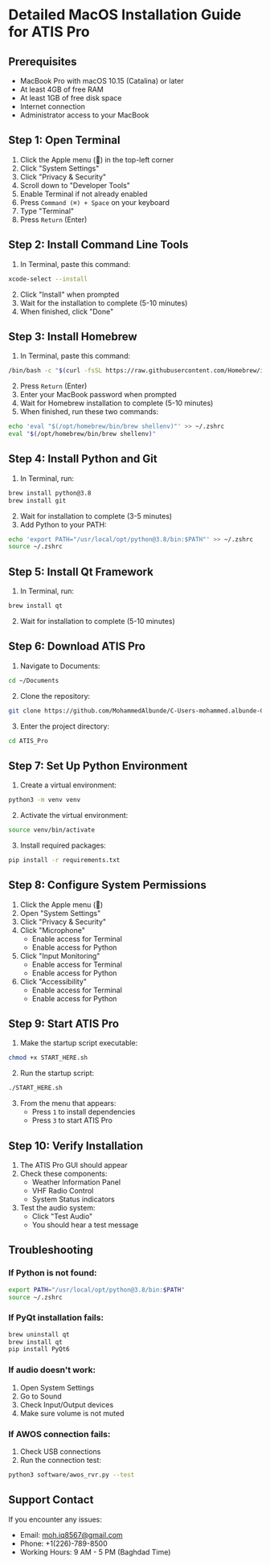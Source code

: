 # Detailed MacOS Installation Guide for ATIS Pro

## Prerequisites
- MacBook Pro with macOS 10.15 (Catalina) or later
- At least 4GB of free RAM
- At least 1GB of free disk space
- Internet connection
- Administrator access to your MacBook

## Step 1: Open Terminal
1. Click the Apple menu (🍎) in the top-left corner
2. Click "System Settings"
3. Click "Privacy & Security"
4. Scroll down to "Developer Tools"
5. Enable Terminal if not already enabled
6. Press `Command (⌘) + Space` on your keyboard
7. Type "Terminal"
8. Press `Return` (Enter)

## Step 2: Install Command Line Tools
1. In Terminal, paste this command:
```bash
xcode-select --install
```
2. Click "Install" when prompted
3. Wait for the installation to complete (5-10 minutes)
4. When finished, click "Done"

## Step 3: Install Homebrew
1. In Terminal, paste this command:
```bash
/bin/bash -c "$(curl -fsSL https://raw.githubusercontent.com/Homebrew/install/HEAD/install.sh)"
```
2. Press `Return` (Enter)
3. Enter your MacBook password when prompted
4. Wait for Homebrew installation to complete (5-10 minutes)
5. When finished, run these two commands:
```bash
echo 'eval "$(/opt/homebrew/bin/brew shellenv)"' >> ~/.zshrc
eval "$(/opt/homebrew/bin/brew shellenv)"
```

## Step 4: Install Python and Git
1. In Terminal, run:
```bash
brew install python@3.8
brew install git
```
2. Wait for installation to complete (3-5 minutes)
3. Add Python to your PATH:
```bash
echo 'export PATH="/usr/local/opt/python@3.8/bin:$PATH"' >> ~/.zshrc
source ~/.zshrc
```

## Step 5: Install Qt Framework
1. In Terminal, run:
```bash
brew install qt
```
2. Wait for installation to complete (5-10 minutes)

## Step 6: Download ATIS Pro
1. Navigate to Documents:
```bash
cd ~/Documents
```
2. Clone the repository:
```bash
git clone https://github.com/MohammedAlbunde/C-Users-mohammed.albunde-CascadeProjects-ATIS_System-Final.git ATIS_Pro
```
3. Enter the project directory:
```bash
cd ATIS_Pro
```

## Step 7: Set Up Python Environment
1. Create a virtual environment:
```bash
python3 -m venv venv
```
2. Activate the virtual environment:
```bash
source venv/bin/activate
```
3. Install required packages:
```bash
pip install -r requirements.txt
```

## Step 8: Configure System Permissions
1. Click the Apple menu (🍎)
2. Open "System Settings"
3. Click "Privacy & Security"
4. Click "Microphone"
   - Enable access for Terminal
   - Enable access for Python
5. Click "Input Monitoring"
   - Enable access for Terminal
   - Enable access for Python
6. Click "Accessibility"
   - Enable access for Terminal
   - Enable access for Python

## Step 9: Start ATIS Pro
1. Make the startup script executable:
```bash
chmod +x START_HERE.sh
```
2. Run the startup script:
```bash
./START_HERE.sh
```
3. From the menu that appears:
   - Press `1` to install dependencies
   - Press `3` to start ATIS Pro

## Step 10: Verify Installation
1. The ATIS Pro GUI should appear
2. Check these components:
   - Weather Information Panel
   - VHF Radio Control
   - System Status indicators
3. Test the audio system:
   - Click "Test Audio"
   - You should hear a test message

## Troubleshooting

### If Python is not found:
```bash
export PATH="/usr/local/opt/python@3.8/bin:$PATH"
source ~/.zshrc
```

### If PyQt installation fails:
```bash
brew uninstall qt
brew install qt
pip install PyQt6
```

### If audio doesn't work:
1. Open System Settings
2. Go to Sound
3. Check Input/Output devices
4. Make sure volume is not muted

### If AWOS connection fails:
1. Check USB connections
2. Run the connection test:
```bash
python3 software/awos_rvr.py --test
```

## Support Contact
If you encounter any issues:
- Email: moh.iq8567@gmail.com
- Phone: +1(226)-789-8500
- Working Hours: 9 AM - 5 PM (Baghdad Time)
